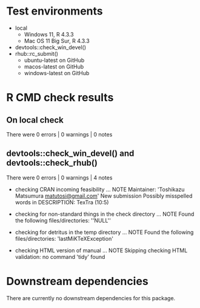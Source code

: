 # Test environments

* local
    * Windows 11, R 4.3.3
    * Mac OS 11 Big Sur, R 4.3.3
* devtools::check_win_devel()
* rhub::rc_submit()
    * ubuntu-latest on GitHub
    * macos-latest on GitHub
    * windows-latest on GitHub

# R CMD check results

## On local check 

There were 0 errors  | 0 warnings  | 0 notes

## devtools::check_win_devel() and devtools::check_rhub()

There were 0 errors  | 0 warnings  | 4 notes

* checking CRAN incoming feasibility ... NOTE
  Maintainer: 'Toshikazu Matsumura <matutosi@gmail.com>'
  New submission
  Possibly misspelled words in DESCRIPTION:
    TexTra (10:5)

* checking for non-standard things in the check directory ... NOTE
  Found the following files/directories:
  ''NULL''

* checking for detritus in the temp directory ... NOTE
  Found the following files/directories:
  'lastMiKTeXException'

* checking HTML version of manual ... NOTE
  Skipping checking HTML validation: no command 'tidy' found

# Downstream dependencies

There are currently no downstream dependencies for this package.
